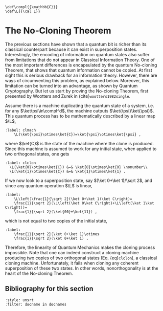 ```{math}
\def\compl{{\mathbb{C}}}
\def\L{{\cal L}}
```

# The No-Cloning Theorem

The previous sections have shown that a quantum bit is richer than its classical counterpart
because it can exist in superposition states.
Interestingly, the encoding of information on quantum states also
suffer from limitations that do not appear in Classical
Information Theory. One of the most important differences is encapsulated by the quantum
No-cloning Theorem, that shows that quantum information cannot be
copied. At first sight this is serious drawback for an information
theory. However, there are ways of circumventing this problem, as explained 
below. Moreover, this limitation can be turned into an
advantage, as shown by Quantum Cryptography. But let us
start by proving the No-cloning Theorem, first presented by Wootters
and Zurek in {cite}`wootters1982single`.

Assume there is a machine duplicating the quantum state of a
system, i.e. for any  $\ket\psi\in\compl^d$, the
machine outputs $\ket{\psi}\ket{\psi}$. This quantum process has to be
mathematically described by a linear map $\L$,

```{math}
:label: clmach
    \L(\ket{\psi}\otimes\ket{C})=\ket{\psi}\otimes\ket{\psi} ,
```

where $\ket{C}$ is the state of the machine where the clone is
produced. Since this machine is assumed to work for any initial
state, when applied to two orthogonal states, one gets

```{math}
:label: clclon
  \L(\ket{0}\otimes\ket{C}) &=& \ket{0}\otimes\ket{0} \nonumber\\
  \L(\ket{1}\otimes\ket{C}) &=& \ket{1}\otimes\ket{1} .
```

If we now look to a superposition state, say $(\ket 0+\ket 1)/\sqrt 2$, and since any quantum operation $\L$ is linear,

```{math}
:label: 
    \L\left(\frac{1}{\sqrt 2}(\ket 0+\ket 1)\ket C\right)=
    \frac{1}{\sqrt 2}(\L\left(\ket 0\ket C\right)+\L\left(\ket 1\ket C\right))=
    \frac{1}{\sqrt 2}(\ket{00}+\ket{11}) ,
```

which is not equal to two copies of the initial state,

```{math}
:label: 
    \frac{1}{\sqrt 2}(\ket 0+\ket 1)\otimes
    \frac{1}{\sqrt 2}(\ket 0+\ket 1) .
```

Therefore, the linearity of Quantum Mechanics makes the cloning
process impossible. Note that one can indeed construct a cloning
machine producing two copies of two orthogonal states
(Eq. {eq}`clclon`), a classical cloning machine. Unfortunately, it
fails when cloning any coherent superposition of these two states.
In other words, nonorthogonality is at the heart of the No-cloning
Theorem.

## Bibliography for this section
```{bibliography}
:style: unsrt
:filter: docname in docnames
```

